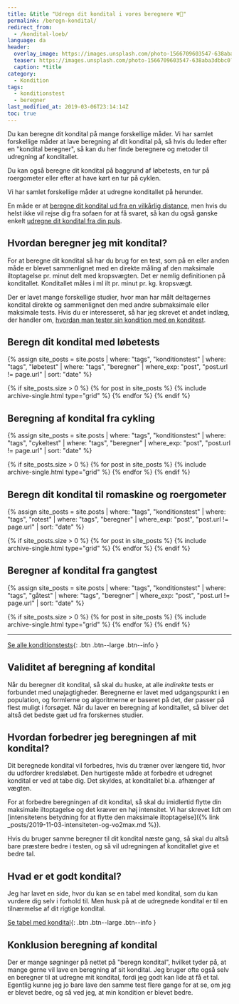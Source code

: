 ```yaml
---
title: &title "Udregn dit kondital i vores beregnere 💗🥇"
permalink: /beregn-kondital/
redirect_from:
  - /kondital-loeb/
language: da
header:
  overlay_image: https://images.unsplash.com/photo-1566709603547-638aba3dbbc0?ixid=MXwxMjA3fDB8MHxzZWFyY2h8NDd8fGNhbGN1bGF0b3J8ZW58MHx8MHw%3D&ixlib=rb-1.2.1&auto=format&fit=crop&w=1900&q=60
  teaser: https://images.unsplash.com/photo-1566709603547-638aba3dbbc0?ixid=MXwxMjA3fDB8MHxzZWFyY2h8NDd8fGNhbGN1bGF0b3J8ZW58MHx8MHw%3D&ixlib=rb-1.2.1&auto=format&fit=crop&w=400&q=60
  caption: *title
category:
  - Kondition
tags:
  - konditionstest
  - beregner
last_modified_at: 2019-03-06T23:14:14Z
toc: true
---
```


Du kan beregne dit kondital på mange forskellige måder. Vi har samlet forskellige måder at lave beregning af dit kondital på, så hvis du leder efter en "kondital beregner", så kan du her finde beregnere og metoder til udregning af konditallet.

Du kan også beregne dit kondital på baggrund af løbetests, en tur på roergometer eller efter at have kørt en tur på cyklen.

Vi har samlet forskellige måder at udregne konditallet på herunder.

En måde er at [beregne dit kondital ud fra en vilkårlig distance](/kondital-loeb-distance-tid/), men hvis du helst ikke vil rejse dig fra sofaen for at få svaret, så kan du også ganske enkelt [udregne dit kondital fra din puls](/kondital-fra-puls/).

## Hvordan beregner jeg mit kondital?

For at beregne dit kondital så har du brug for en test, som på en eller anden måde er blevet sammenlignet med en direkte måling af den maksimale iltoptagelse pr. minut delt med kropsvægten. Det er nemlig definitionen på konditallet. Konditallet måles i ml ilt pr. minut pr. kg. kropsvægt.

Der er lavet mange forskellige studier, hvor man har målt deltagernes kondital direkte og sammenlignet den med andre submaksimale eller maksimale tests. Hvis du er interesseret, så har jeg skrevet et andet indlæg, der handler om, [hvordan man tester sin kondition med en konditest](/test-kondition-konditest-kondital/).

## Beregn dit kondital med løbetests

{% assign site_posts = site.posts | where: "tags", "konditionstest" | where: "tags", "løbetest" | where: "tags", "beregner" | where_exp: "post", "post.url != page.url" | sort: "date" %}

<div class="feature__wrapper">

{% if site_posts.size > 0 %}
  {% for post in site_posts %}
    {% include archive-single.html type="grid" %}
  {% endfor %}
{% endif %}

</div>

## Beregning af kondital fra cykling

{% assign site_posts = site.posts | where: "tags", "konditionstest" | where: "tags", "cykeltest" | where: "tags", "beregner" | where_exp: "post", "post.url != page.url" | sort: "date" %}

<div class="feature__wrapper">

{% if site_posts.size > 0 %}
  {% for post in site_posts %}
    {% include archive-single.html type="grid" %}
  {% endfor %}
{% endif %}

</div>

## Beregn dit kondital til romaskine og roergometer

{% assign site_posts = site.posts | where: "tags", "konditionstest" | where: "tags", "rotest" | where: "tags", "beregner" | where_exp: "post", "post.url != page.url" | sort: "date" %}

<div class="feature__wrapper">

{% if site_posts.size > 0 %}
  {% for post in site_posts %}
    {% include archive-single.html type="grid" %}
  {% endfor %}
{% endif %}

</div>

## Beregner af kondital fra gangtest

{% assign site_posts = site.posts | where: "tags", "konditionstest" | where: "tags", "gåtest" | where: "tags", "beregner" | where_exp: "post", "post.url != page.url" | sort: "date" %}

<div class="feature__wrapper">

{% if site_posts.size > 0 %}
  {% for post in site_posts %}
    {% include archive-single.html type="grid" %}
  {% endfor %}
{% endif %}

</div>

***

[Se alle konditionstests](/kondition/tests/){: .btn .btn--large .btn--info }

## Validitet af beregning af kondital

Når du beregner dit kondital, så skal du huske, at alle _indirekte_ tests er forbundet med unøjagtigheder. Beregnerne er lavet med udgangspunkt i en population, og formlerne og algoritmerne er baseret på det, der passer på flest muligt i forsøget. Når du laver en beregning af konditallet, så bliver det altså det bedste gæt ud fra forskernes studier.

## Hvordan forbedrer jeg beregningen af mit kondital?

Dit beregnede kondital vil forbedres, hvis du træner over længere tid, hvor du udfordrer kredsløbet. Den hurtigeste måde at forbedre et udregnet kondital er ved at tabe dig. Det skyldes, at konditallet bl.a. afhænger af vægten. 

For at forbedre beregningen af dit kondital, så skal du imidlertid flytte din maksimale iltoptagelse og det kræver en høj intensitet. Vi har skrevet lidt om [intensitetens betydning for at flytte den maksimale iltoptagelse]({% link _posts/2019-11-03-intensiteten-og-vo2max.md %}).

Hvis du bruger samme beregner til dit kondital næste gang, så skal du altså bare præstere bedre i testen, og så vil udregningen af konditallet give et bedre tal.

## Hvad er et godt kondital?

Jeg har lavet en side, hvor du kan se en tabel med kondital, som du kan vurdere dig selv i forhold til. Men husk på at de udregnede kondital er til en tilnærmelse af dit rigtige kondital.

[Se tabel med kondital](/kondital/){: .btn .btn--large .btn--info }

## Konklusion beregning af kondital

Der er mange søgninger på nettet på "beregn kondital", hvilket tyder på, at mange gerne vil lave en beregning af sit kondital. Jeg bruger ofte også selv en beregner til at udregne mit kondital, fordi jeg godt kan lide at få et tal. Egentlig kunne jeg jo bare lave den samme test flere gange for at se, om jeg er blevet bedre, og så ved jeg, at min kondition er blevet bedre.
